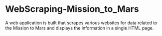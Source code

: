 # WebScraping-Mission_to_Mars

A web application is built that scrapes various websites for data related to the Mission to Mars and displays the information in a single HTML page.
